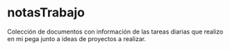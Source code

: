 # notasTrabajo

Colección de documentos con información de las tareas diarias que realizo en mi pega junto a ideas de proyectos a realizar.
